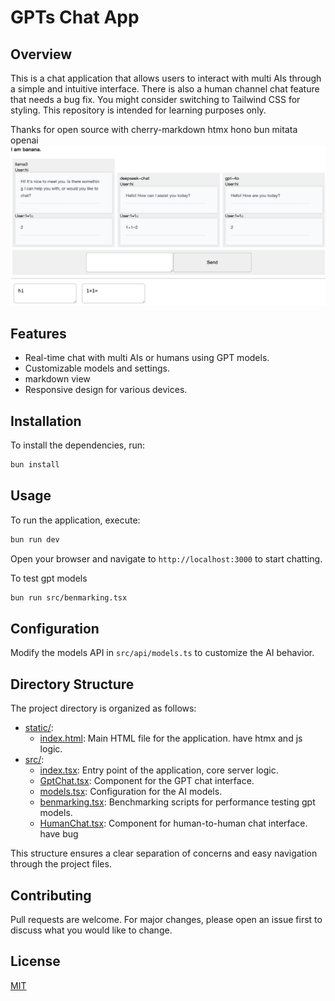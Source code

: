 

# GPTs Chat App

## Overview

This is a chat application that allows users to interact with multi AIs through a simple and intuitive interface. There is also a human channel chat feature that needs a bug fix. You might consider switching to Tailwind CSS for styling. This repository is intended for learning purposes only.

Thanks for open source with cherry-markdown htmx hono bun mitata openai
![scrrenshot](./screenshot.jpg)

## Features

- Real-time chat with multi AIs or humans using GPT models.
- Customizable models and settings.
- markdown view
- Responsive design for various devices.

## Installation

To install the dependencies, run:

```sh
bun install
```

## Usage

To run the application, execute:

```sh
bun run dev
```



Open your browser and navigate to `http://localhost:3000` to start chatting.

To test gpt models
```sh
bun run src/benmarking.tsx
```
## Configuration

Modify the models API in `src/api/models.ts` to customize the AI behavior.

## Directory Structure

The project directory is organized as follows:
- [static/](./static):
  - [index.html](./static/index.html): Main HTML file for the application. have   htmx and js logic.
- [src/](./src):
  - [index.tsx](./src/index.tsx): Entry point of the application, core server logic.
  - [GptChat.tsx](./src/GptChat.tsx): Component for the GPT chat interface.
  - [models.tsx](./src/models.tsx): Configuration for the AI models.
  - [benmarking.tsx](./src/benmarking.tsx): Benchmarking scripts for performance testing gpt models.
  - [HumanChat.tsx](./src/HumanChat.tsx): Component for human-to-human chat interface. have bug


This structure ensures a clear separation of concerns and easy navigation through the project files.

## Contributing

Pull requests are welcome. For major changes, please open an issue first to discuss what you would like to change.

## License

[MIT](https://choosealicense.com/licenses/mit/)
